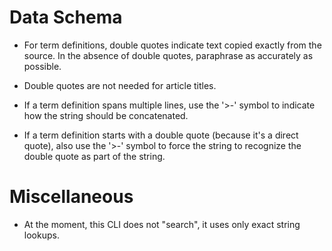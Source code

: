 
Data Schema
===========
- For term definitions, double quotes indicate text copied exactly from the source. In
  the absence of double quotes, paraphrase as accurately as possible.

- Double quotes are not needed for article titles.

- If a term definition spans multiple lines, use the '>-' symbol to indicate how the
  string should be concatenated.

- If a term definition starts with a double quote (because it's a direct quote), also
  use the '>-' symbol to force the string to recognize the double quote as part of the
  string.


Miscellaneous
=============
- At the moment, this CLI does not "search", it uses only exact string lookups.
